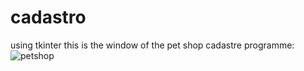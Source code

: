 # cadastro
using tkinter 
this is the window of the pet shop cadastre programme:
![petshop](https://github.com/honeythisa/cadastro/assets/82171010/cbeb7431-d28c-4bdb-93a2-e5ddd7af1abb)
